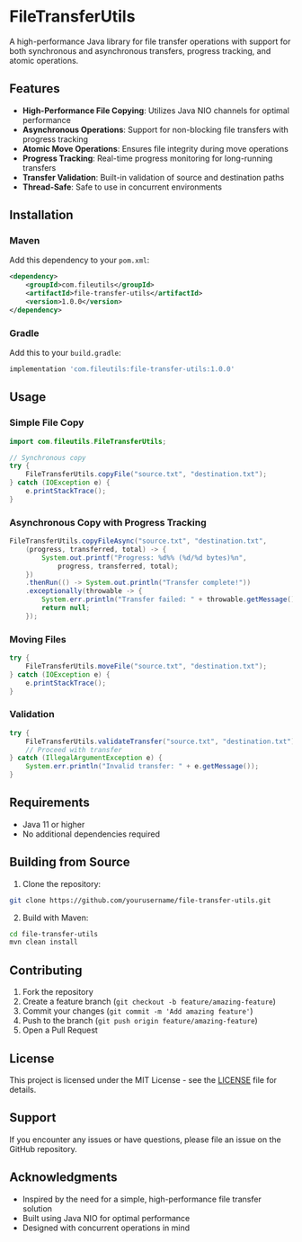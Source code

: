 # FileTransferUtils

A high-performance Java library for file transfer operations with support for both synchronous and asynchronous transfers, progress tracking, and atomic operations.

## Features

- **High-Performance File Copying**: Utilizes Java NIO channels for optimal performance
- **Asynchronous Operations**: Support for non-blocking file transfers with progress tracking
- **Atomic Move Operations**: Ensures file integrity during move operations
- **Progress Tracking**: Real-time progress monitoring for long-running transfers
- **Transfer Validation**: Built-in validation of source and destination paths
- **Thread-Safe**: Safe to use in concurrent environments

## Installation

### Maven

Add this dependency to your `pom.xml`:

```xml
<dependency>
    <groupId>com.fileutils</groupId>
    <artifactId>file-transfer-utils</artifactId>
    <version>1.0.0</version>
</dependency>
```

### Gradle

Add this to your `build.gradle`:

```groovy
implementation 'com.fileutils:file-transfer-utils:1.0.0'
```

## Usage

### Simple File Copy

```java
import com.fileutils.FileTransferUtils;

// Synchronous copy
try {
    FileTransferUtils.copyFile("source.txt", "destination.txt");
} catch (IOException e) {
    e.printStackTrace();
}
```

### Asynchronous Copy with Progress Tracking

```java
FileTransferUtils.copyFileAsync("source.txt", "destination.txt",
    (progress, transferred, total) -> {
        System.out.printf("Progress: %d%% (%d/%d bytes)%n", 
            progress, transferred, total);
    })
    .thenRun(() -> System.out.println("Transfer complete!"))
    .exceptionally(throwable -> {
        System.err.println("Transfer failed: " + throwable.getMessage());
        return null;
    });
```

### Moving Files

```java
try {
    FileTransferUtils.moveFile("source.txt", "destination.txt");
} catch (IOException e) {
    e.printStackTrace();
}
```

### Validation

```java
try {
    FileTransferUtils.validateTransfer("source.txt", "destination.txt");
    // Proceed with transfer
} catch (IllegalArgumentException e) {
    System.err.println("Invalid transfer: " + e.getMessage());
}
```

## Requirements

- Java 11 or higher
- No additional dependencies required

## Building from Source

1. Clone the repository:
```bash
git clone https://github.com/yourusername/file-transfer-utils.git
```

2. Build with Maven:
```bash
cd file-transfer-utils
mvn clean install
```

## Contributing

1. Fork the repository
2. Create a feature branch (`git checkout -b feature/amazing-feature`)
3. Commit your changes (`git commit -m 'Add amazing feature'`)
4. Push to the branch (`git push origin feature/amazing-feature`)
5. Open a Pull Request

## License

This project is licensed under the MIT License - see the [LICENSE](LICENSE) file for details.

## Support

If you encounter any issues or have questions, please file an issue on the GitHub repository.

## Acknowledgments

- Inspired by the need for a simple, high-performance file transfer solution
- Built using Java NIO for optimal performance
- Designed with concurrent operations in mind